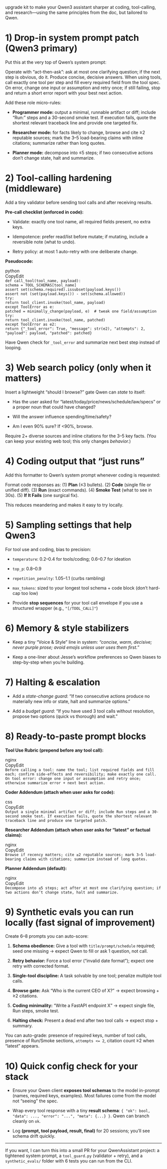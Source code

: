 upgrade kit to make your Qwen3 assistant sharper at coding, tool-calling, and research—using the same principles from the doc, but tailored to Qwen.

# **1\) Drop-in system prompt patch (Qwen3 primary)**

Put this at the very top of Qwen’s system prompt:

Operate with “act-then-ask”: ask at most one clarifying question; if the next step is obvious, do it. Produce concise, decisive answers. When using tools, call exactly one tool per step and fill every required field from the tool spec. On error, change one input or assumption and retry once; if still failing, stop and return a short error report with your best next action.

Add these role micro-rules:

* **Programmer mode:** output a minimal, runnable artifact or diff; include “Run:” steps and a 30-second smoke test. If execution fails, quote the shortest relevant traceback line and provide one targeted fix.

* **Researcher mode:** for facts likely to change, browse and cite ≥2 reputable sources; mark the 3–5 load-bearing claims with inline citations; summarize rather than long quotes.

* **Planner mode:** decompose into ≤5 steps; if two consecutive actions don’t change state, halt and summarize.

# **2\) Tool-calling hardening (middleware)**

Add a tiny validator before sending tool calls and after receiving results.

**Pre-call checklist (enforced in code):**

* Validate: exactly one tool name, all required fields present, no extra keys.

* Idempotence: prefer read/list before mutate; if mutating, include a reversible note (what to undo).

* Retry policy: at most 1 auto-retry with one deliberate change.

**Pseudocode:**

python  
CopyEdit  
`def call_tool(tool_name, payload):`  
    `schema = TOOL_SCHEMAS[tool_name]`  
    `assert set(schema.required).issubset(payload.keys())`  
    `assert not (set(payload.keys()) - set(schema.allowed))`  
    `try:`  
        `return tool_client.invoke(tool_name, payload)`  
    `except ToolError as e:`  
        `patched = minimally_change(payload, e)  # tweak one field/assumption`  
        `try:`  
            `return tool_client.invoke(tool_name, patched)`  
        `except ToolError as e2:`  
            `return {"_tool_error": True, "message": str(e2), "attempts": 2, "payload": payload, "patched": patched}`

Have Qwen check for `_tool_error` and summarize next best step instead of looping.

# **3\) Web search policy (only when it matters)**

Insert a lightweight “should I browse?” gate Qwen can *state* to itself:

* Has the user asked for “latest/today/price/news/schedule/law/specs” or a proper noun that could have changed?

* Will the answer influence spending/time/safety?

* Am I even 90% sure? If \<90%, browse.

Require 2+ diverse sources and inline citations for the 3–5 key facts. (You can keep your existing web tool; this only changes *behavior.*)

# **4\) Coding output that “just runs”**

Add this formatter to Qwen’s system prompt whenever coding is requested:

Format code responses as: (1) **Plan** (≤3 bullets). (2) **Code** (single file or unified diff). (3) **Run** (exact commands). (4) **Smoke Test** (what to see in 30s). (5) **If It Fails** (one surgical fix).

This reduces meandering and makes it easy to try locally.

# **5\) Sampling settings that help Qwen3**

For tool use and coding, bias to precision:

* `temperature`: 0.2–0.4 for tools/coding; 0.6–0.7 for ideation

* `top_p`: 0.8–0.9

* `repetition_penalty`: 1.05–1.1 (curbs rambling)

* `max_tokens`: sized to your longest tool schema \+ code block (don’t hard-cap too low)

* Provide **stop sequences** for your tool call envelope if you use a structured wrapper (e.g., `"[/TOOL_CALL]"`)

# **6\) Memory & style stabilizers**

* Keep a tiny “Voice & Style” line in system: *“concise, warm, decisive; never purple prose; avoid emojis unless user uses them first.”*

* Keep a one-liner about Jesse’s workflow preferences so Qwen biases to step-by-step when you’re building.

# **7\) Halting & escalation**

* Add a *state-change guard*: “If two consecutive actions produce no materially new info or state, halt and summarize options.”

* Add a *budget guard*: “If you have used 3 tool calls without resolution, propose two options (quick vs thorough) and wait.”

# **8\) Ready-to-paste prompt blocks**

**Tool Use Rubric (prepend before any tool call):**

nginx  
CopyEdit  
`Before calling a tool: name the tool; list required fields and fill each; confirm side-effects and reversibility; make exactly one call. On tool error: change one input or assumption and retry once; otherwise summarize error + next best action.`

**Coder Addendum (attach when user asks for code):**

css  
CopyEdit  
`Output a single minimal artifact or diff; include Run steps and a 30-second smoke test. If execution fails, quote the shortest relevant traceback line and produce one targeted patch.`

**Researcher Addendum (attach when user asks for “latest” or factual claims):**

nginx  
CopyEdit  
`Browse if recency matters; cite ≥2 reputable sources; mark 3–5 load-bearing claims with citations; summarize instead of long quotes.`

**Planner Addendum (default):**

nginx  
CopyEdit  
`Decompose into ≤5 steps; act after at most one clarifying question; if two actions don’t change state, halt and summarize.`

# **9\) Synthetic evals you can run locally (fast signal of improvement)**

Create 6–8 prompts you can auto-score:

1. **Schema obedience:** Give a tool with `title/prompt/schedule` required; seed one missing → expect Qwen to fill or ask 1 question, not call.

2. **Retry behavior:** Force a tool error (“invalid date format”); expect one retry with corrected format.

3. **Single-tool discipline:** A task solvable by one tool; penalize multiple tool calls.

4. **Browse gate:** Ask “Who is the current CEO of X?” → expect browsing \+ ≥2 citations.

5. **Coding minimality:** “Write a FastAPI endpoint X” → expect single file, Run steps, smoke test.

6. **Halting check:** Present a dead end after two tool calls → expect stop \+ summary.

You can auto-grade: presence of required keys, number of tool calls, presence of Run/Smoke sections, `attempts <= 2`, citation count ≥2 when “latest” appears.

# **10\) Quick config check for your stack**

* Ensure your Qwen client **exposes tool schemas** to the model in-prompt (names, required keys, examples). Most failures come from the model not “seeing” the spec.

* Wrap every tool response with a tiny **result schema**: `{ "ok": bool, "data": ..., "error": "...", "meta": {...} }`. Qwen can branch cleanly on `ok`.

* Log **(prompt, tool payload, result, final)** for 20 sessions; you’ll see schema drift quickly.

---

If you want, I can turn this into a small PR for your QwenAssistant project: a tightened system prompt, a `tool_guard.py` (validator \+ retry), and a `synthetic_evals/` folder with 6 tests you can run from the CLI.

